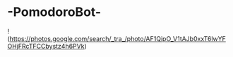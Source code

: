 # -PomodoroBot-

!(https://photos.google.com/search/_tra_/photo/AF1QipO_V1tAJb0xxT6lwYFOHjFRcTFCCbystz4h6PVk)
